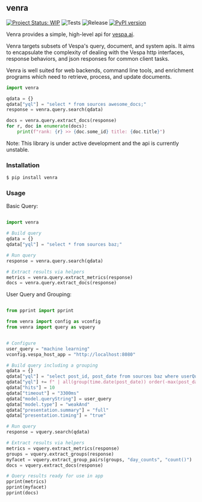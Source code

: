 ## venra

[![Project Status: WIP](https://www.repostatus.org/badges/latest/active.svg)](https://www.repostatus.org/#active)
![Tests](https://github.com/codycollier/venra/workflows/Tests/badge.svg)
![Release](https://github.com/codycollier/venra/workflows/Python%20Package%20Release/badge.svg)
[![PyPI version](https://badge.fury.io/py/venra.svg)](https://badge.fury.io/py/venra)


Venra provides a simple, high-level api for [vespa.ai](https://vespa.ai).

Venra targets subsets of Vespa's query, document, and system apis. It aims to 
encapsulate the complexity of dealing with the Vespa http interfaces, response
behaviors, and json responses for common client tasks.

Venra is well suited for web backends, command line tools, and enrichment
programs which need to retrieve, process, and update documents.


```python
import venra

qdata = {}
qdata["yql"] = "select * from sources awesome_docs;"
response = venra.query.search(qdata)

docs = venra.query.extract_docs(response)
for r, doc in enumerate(docs):
    print(f"rank: {r} >> {doc.some_id} title: {doc.title}")
```

Note: This library is under active development and the api is currently unstable.



### Installation

```bash
$ pip install venra
```


### Usage


Basic Query:

```python

import venra

# Build query
qdata = {}
qdata["yql"] = "select * from sources baz;"

# Run query
response = venra.query.search(qdata)

# Extract results via helpers
metrics = venra.query.extract_metrics(response)
docs = venra.query.extract_docs(response)

```


User Query and Grouping:
```python

from pprint import pprint

from venra import config as vconfig
from venra import query as vquery


# Configure
user_query = "machine learning"
vconfig.vespa_host_app = "http://localhost:8080"

# Build query including a grouping
qdata = {}
qdata["yql"] = "select post_id, post_date from sources baz where userQuery()"
qdata["yql"] += f" | all(group(time.date(post_date)) order(-max(post_date)) max(32) each(output(count())) as(day_counts) );"
qdata["hits"] = 10
qdata["timeout"] = "3300ms"
qdata["model.queryString"] = user_query
qdata["model.type"] = "weakAnd"
qdata["presentation.summary"] = "full"
qdata["presentation.timing"] = "true"

# Run query
response = vquery.search(qdata)

# Extract results via helpers
metrics = vquery.extract_metrics(response)
groups = vquery.extract_groups(response)
myfacet = vquery.extract_group_pairs(groups, "day_counts", "count()")
docs = vquery.extract_docs(response)

# Query results ready for use in app
pprint(metrics)
pprint(myfacet)
pprint(docs)
```



